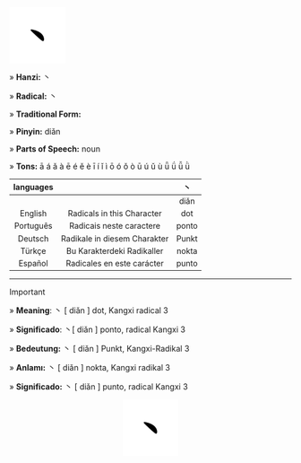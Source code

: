 <a href="https://en.m.wikipedia.org/wiki/File:%E4%B8%B6-order.gif" target="blank"><img align="center" src="https://github.com/DeiseFreire/Chinese_dictionary/blob/main/Hanzi%20%E4%B8%B6/%E4%B8%B6.gif" alt="" height="100" /></a> 

» **Hanzi:** 丶

» **Radical:** 丶 

» **Traditional Form:**

» **Pinyin:** diǎn

» **Parts of Speech:** noun

» **Tons:** ā á ǎ à ē é ě è ī í ǐ ì ō ó ǒ ò ū ú ǔ ù ǖ ǘ ǚ ǜ 

| languages |  | 丶 |
| :---: | :---: | :---: |
|  |   | diǎn | 
| English | Radicals in this Character | dot  | 
| Português |Radicais neste caractere | ponto |
| Deutsch | Radikale in diesem Charakter | Punkt | 
| Türkçe | Bu Karakterdeki Radikaller | nokta | 
| Español | Radicales en este carácter | punto | 

***
> [!IMPORTANT]
>
> » **Meaning**: 丶 [ diǎn ] dot, Kangxi radical 3
>
> » **Significado**: 丶[ diǎn ] ponto, radical Kangxi 3
>
> » **Bedeutung:** 丶 [ diǎn ] Punkt, Kangxi-Radikal 3
>
> » **Anlamı:** 丶 [ diǎn ] nokta, Kangxi radikal 3
> 
> » **Significado:** 丶 [ diǎn ] punto, radical Kangxi 3

<p align="center">
<a href="https://en.m.wikipedia.org/wiki/File:%E4%B8%B6-order.gif" target="blank"><img align="center" src="https://github.com/DeiseFreire/Chinese_dictionary/blob/main/Hanzi%20%E4%B8%B6/%E4%B8%B6.gif" alt="" height="100" /></a> 
</p>
